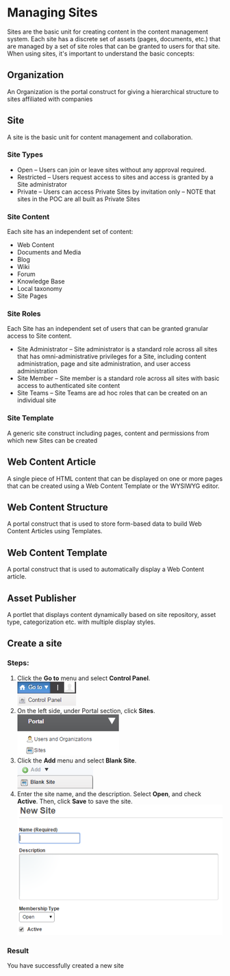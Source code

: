 # Managing Sites
Sites are the basic unit for creating content in the content management system.  Each site has a discrete set of assets (pages, documents, etc.) that are managed by a set of site roles that can be granted to users for that site.  When using sites, it's important to understand the basic concepts:

## Organization
An Organization is the portal construct for giving a hierarchical structure to sites affiliated with companies

## Site
A site is the basic unit for content management and collaboration.

### Site Types
* Open – Users can join or leave sites without any approval required.
* Restricted – Users request access to sites and access is granted by a Site administrator
* Private – Users can access Private Sites by invitation only – NOTE that sites in the POC are all built as Private Sites

### Site Content
Each site has an independent set of content:
* Web Content
* Documents and Media
* Blog
* Wiki
* Forum
* Knowledge Base
* Local taxonomy
* Site Pages

### Site Roles
Each Site has an independent set of users that can be granted granular access to Site content.
* Site Administrator – Site administrator is a standard role across all sites that has omni-administrative privileges for a Site, including content administration, page and site administration, and user access administration
* Site Member – Site member is a standard role across all sites with basic access to authenticated site content
* Site Teams – Site Teams are ad hoc roles that can be created on an individual site

### Site Template
A generic site construct including pages, content and permissions from which new Sites can be created

## Web Content Article
A single piece of HTML content that can be displayed on one or more pages that can be created using a Web Content Template or the WYSIWYG editor.

## Web Content Structure
A portal construct that is used to store form-based data to build Web Content Articles using Templates.

## Web Content Template
A portal construct that is used to automatically display a Web Content article.

## Asset Publisher
A portlet that displays content dynamically based on site repository, asset type, categorization etc. with multiple display styles.

## Create a site
### Steps:
1. Click the **Go to** menu and select **Control Panel**.   
![](ms.png)
2. On the left side, under Portal section, click **Sites**.     
![](ms-1.png)
3. Click the **Add** menu and select **Blank Site**.        
![](ms-2.png)
4. Enter the site name, and the description. Select **Open**, and check **Active**. Then, click **Save** to save the site.    
![](ms-3.png)



### Result
You have successfully created a new site



